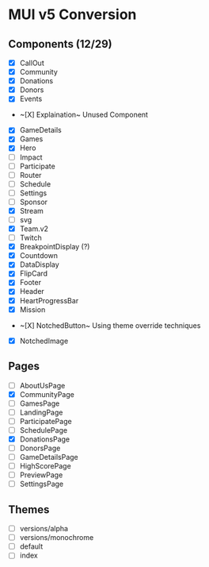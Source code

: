 # MUI v5 Conversion

## Components (12/29)

- [X] CallOut
- [X] Community
- [X] Donations
- [X] Donors
- [X] Events
- ~[X] Explaination~ Unused Component
- [X] GameDetails
- [X] Games
- [X] Hero
- [ ] Impact
- [ ] Participate
- [ ] Router
- [ ] Schedule
- [ ] Settings
- [ ] Sponsor
- [X] Stream
- [ ] svg
- [X] Team.v2
- [ ] Twitch
- [X] BreakpointDisplay (?)
- [X] Countdown
- [X] DataDisplay
- [X] FlipCard
- [X] Footer
- [X] Header
- [X] HeartProgressBar
- [X] Mission
- ~[X] NotchedButton~ Using theme override techniques
- [X] NotchedImage

## Pages

- [ ] AboutUsPage
- [X] CommunityPage
- [ ] GamesPage
- [ ] LandingPage
- [ ] ParticipatePage
- [ ] SchedulePage
- [X] DonationsPage
- [ ] DonorsPage
- [ ] GameDetailsPage
- [ ] HighScorePage
- [ ] PreviewPage
- [ ] SettingsPage

## Themes

- [ ] versions/alpha
- [ ] versions/monochrome
- [ ] default
- [ ] index
